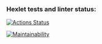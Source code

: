 ### Hexlet tests and linter status:
[![Actions Status](https://github.com/Nuagrinn/java-project-78/actions/workflows/hexlet-check.yml/badge.svg)](https://github.com/Nuagrinn/java-project-78/actions)

[![Maintainability](https://api.codeclimate.com/v1/badges/435d1924dc7b062744b1/maintainability)](https://codeclimate.com/github/Nuagrinn/java-project-78/maintainability)